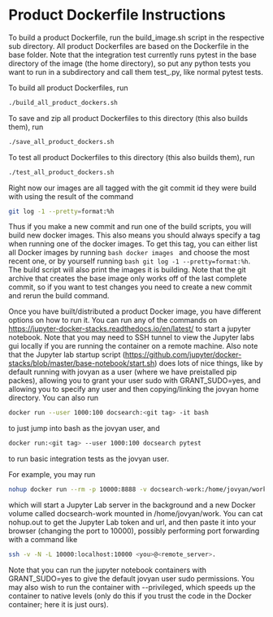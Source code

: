 # Product Dockerfile Instructions

To build a product Dockerfile, run the build_image.sh script in the respective
sub directory. All product Dockerfiles are based on the Dockerfile in the base
folder. Note that the integration test currently runs pytest in the base 
directory of the image (the home directory), so put any python tests you want to
run in a subdirectory and call them test_<test name>.py, like normal pytest tests.

To build all product Dockerfiles, run
```bash
./build_all_product_dockers.sh
```
To save and zip all product Dockerfiles to this directory (this also builds them), run
 ```bash
./save_all_product_dockers.sh
```
To test all product Dockerfiles to this directory (this also builds them), run
 ```bash
./test_all_product_dockers.sh
```

Right now our images are all tagged with the git commit id they were build with
using the result of the command
 ```bash
git log -1 --pretty=format:%h
```
Thus if you make a new commit and run one of the build scripts, you will build
new docker images. This also means you should always specify a tag when running
one of the docker images. To get this tag, you can either list all Docker images
by running  ```bash docker images ``` and choose the most recent one, or by
yourself running  ```bash git log -1 --pretty=format:%h```. The build script
will also print the images it is building. Note that the git archive that
creates the base image only works off of the last complete commit, so if you
want to test changes you need to create a new commit and rerun the build command.

Once you have built/distributed a product Docker image, you have different 
options on how to run it.
You can run any of the commands on https://jupyter-docker-stacks.readthedocs.io/en/latest/
to start a jupyter notebook. Note that you may need to SSH tunnel to view the
Jupyter labs gui locally if you are running the container on a remote machine. 
Also note that the Jupyter lab startup script 
(https://github.com/jupyter/docker-stacks/blob/master/base-notebook/start.sh)
does lots of nice things, like by default running with jovyan as a user (where
we have preistalled pip packes), allowing you to grant your user sudo with
GRANT_SUDO=yes, and allowing you to specify any user and then copying/linking
the jovyan home directory.
You can also run
```bash
docker run --user 1000:100 docsearch:<git tag> -it bash 
```
to just jump into bash as the jovyan user, and
```bash
docker run:<git tag> --user 1000:100 docsearch pytest
```
to run basic integration tests as the jovyan user.

For example, you may run
```bash
nohup docker run --rm -p 10000:8888 -v docsearch-work:/home/jovyan/work docsearch:<git-tag> &
```
which will start a Jupyter Lab server in the background and a new Docker volume
called docsearch-work mounted in /home/jovyan/work. You can cat nohup.out
to get the Jupyter Lab token and url, and then paste it into your browser
(changing the port to 10000), possibly performing port forwarding with a 
command like 
```bash
ssh -v -N -L 10000:localhost:10000 <you>@<remote_server>.
```

Note that you can run the jupyter notebook containers with GRANT_SUDO=yes
to give the default jovyan user sudo permissions. You may also wish to run 
the container with --privileged, which speeds up the container to native levels 
(only do this if you trust the code in the Docker container; here it is just
ours).

<!-- TODO (Josh): We should probably eventually migrate to Docker compose -->